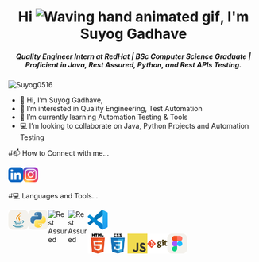<h1 align="center">Hi <img src="https://raw.githubusercontent.com/nixin72/nixin72/master/wave.gif"
         alt="Waving hand animated gif"
         height="45"
         width="45" />, I'm Suyog Gadhave</h1>
<h5 align="center">
Quality Engineer Intern at RedHat | BSc Computer Science Graduate | Proficient in Java, Rest Assured, Python, and Rest APIs Testing.
</h5>
<p align="left"> <img src="https://komarev.com/ghpvc/?username=Suyog0516&label=Profile%20views&color=0e75b6&style=flat" alt="Suyog0516" /> </p>
<p>

- 👋 Hi, I’m Suyog Gadhave,
- 👀 I’m interested in Quality Engineering, Test Automation
- 🌱 I’m currently learning Automation Testing & Tools
- 💻 I’m looking to collaborate on Java, Python Projects and Automation Testing

#📫 How to Connect with me...

[<img align="left" alt="# | LinkedIn" width="30px" src="https://github.com/tandpfun/skill-icons/blob/main/icons/LinkedIn.svg"/>](https://www.linkedin.com/in/suyog-gadhave-b7424b248/)
[<img align="left" alt="#" width="30px" src="https://github.com/tandpfun/skill-icons/blob/main/icons/Instagram.svg" />](https://www.instagram.com/gadhave_suyog/)

<br />
<br />

#💻 Languages and Tools...

[<img align="left" alt="Java" width="40px" src="https://github.com/tandpfun/skill-icons/blob/main/icons/Java-Light.svg"/>](https://www.java.com/en/)
[<img align="left" alt="Python" width="40px" src="https://github.com/tandpfun/skill-icons/blob/main/icons/Python-Light.svg"/>](https://www.python.org)
[<img align="left" alt="Rest Assured" width="40px" src="https://rest-assured.io/img/logo-transparent.png"/>](https://rest-assured.io/)
[<img align="left" alt="Rest Assured" width="40px" src="https://upload.wikimedia.org/wikipedia/commons/e/e4/Robot-framework-logo.png"/>](https://robotframework.org/)
[<img align="left" alt="Visual Studio Code" width="40px" src="https://raw.githubusercontent.com/github/explore/80688e429a7d4ef2fca1e82350fe8e3517d3494d/topics/visual-studio-code/visual-studio-code.png" />](https://code.visualstudio.com/)

<br />
<br />

[<img align="left" alt="HTML5" width="40px" src="https://raw.githubusercontent.com/github/explore/80688e429a7d4ef2fca1e82350fe8e3517d3494d/topics/html/html.png" />](https://www.w3schools.com/html/)
[<img align="left" alt="CSS3" width="40px" src="https://raw.githubusercontent.com/github/explore/80688e429a7d4ef2fca1e82350fe8e3517d3494d/topics/css/css.png" />](https://www.html.com/)
[<img align="left" alt="JavaScript" width="40px" src="https://raw.githubusercontent.com/github/explore/80688e429a7d4ef2fca1e82350fe8e3517d3494d/topics/javascript/javascript.png" />](https://www.javascript.com/)
[<img align="left" alt="Git" width="40px" src="https://raw.githubusercontent.com/github/explore/80688e429a7d4ef2fca1e82350fe8e3517d3494d/topics/git/git.png" />](https://git-scm.com/)
[<img align="left" alt="Figma" width="40px" src="https://github.com/tandpfun/skill-icons/blob/main/icons/Figma-Light.svg" />](https://www.figma.com/)

<!---
Suyog0516/Suyog0516 is a ✨ special ✨ repository because its `README.md` (this file) appears on your GitHub profile.
You can click the Preview link to take a look at your changes.
--->
